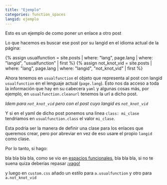```yaml
---
title: "Ejemplo"
categories: function_spaces
langid: ejemplo
---
```


Esto es un ejemplo de como poner un enlace a otro post

Lo que hacemos es buscar ese post por su langid en el idioma actual
de la página:

{% assign usualfunction = site.posts | where: "lang", page.lang | where: "langid", "usualfunction" | first %}
{% assign not_knot_vid = site.posts | where: "lang", page.lang | where: "langid", "not_knot_vid" | first %}

Ahora tenemos en `usualfunction` el objeto que representa al post con
langid `usualfunction` en el lenguaje actual (`page.lang`).
Esto nos da acceso a toda la información
que hay en su cabecera `yaml` y algunas cosas más, por ejemplo, en
`usualfunction.cleanurl` tenemos la url a dicho post.

*Idem para `not_knot_vid` pero con el post cuyo langid es `not_knot_vid`*

Y si en el yaml de dicho post ponemos una linea `class: mi_clase`
tendriamos en `usualfunction.class` el valor `mi_clase`.

Esta podria ser la manera de definir una clase para los enlaces que queremos crear,
pero por abreviar en vez de eso usare el propio `langid` como clase.

Por lo tanto, si hago:

bla bla bla bla, como se vio en
<a href="{{usualfunction.cleanurl}}" class="{{usualfunction.langid}}">espacios funcionales</a>,
bla bla bla, si no te suena quiza deberias repasar
<a href="{{not_knot_vid.cleanurl}}" class="{{not_knot_vid.langid}}" title="{{not_knot_vid.title}}">¡vago!</a>

y luego en `custom.css` añado un estilo para `a.usualfunction` y otro para
`a.not_knot_vid`
